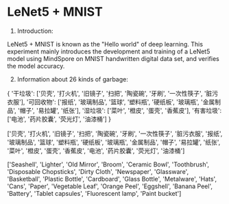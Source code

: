 # LeNet5 + MNIST
1. Introduction:

LeNet5 + MNIST is known as the "Hello world" of deep learning. This experiment mainly introduces the development and training of a LeNet5 model using MindSpore on MNIST handwritten digital data set, and verifies the model accuracy.
    
2. Information about 26 kinds of garbage:

{
    '干垃圾': ['贝壳', '打火机', '旧镜子', '扫把', '陶瓷碗', '牙刷', '一次性筷子', '脏污衣服'],
    '可回收物': ['报纸', '玻璃制品', '篮球', '塑料瓶', '硬纸板', '玻璃瓶', '金属制品', '帽子', '易拉罐', '纸张'],
    '湿垃圾': ['菜叶', '橙皮', '蛋壳', '香蕉皮'],
    '有害垃圾': ['电池', '药片胶囊', '荧光灯', '油漆桶']
}

['贝壳', '打火机', '旧镜子', '扫把', '陶瓷碗', '牙刷', '一次性筷子', '脏污衣服',
'报纸', '玻璃制品', '篮球', '塑料瓶', '硬纸板', '玻璃瓶', '金属制品', '帽子', '易拉罐', '纸张',
'菜叶', '橙皮', '蛋壳', '香蕉皮',
'电池', '药片胶囊', '荧光灯', '油漆桶']

['Seashell', 'Lighter', 'Old Mirror', 'Broom', 'Ceramic Bowl', 'Toothbrush', 'Disposable Chopsticks', 'Dirty Cloth',
'Newspaper', 'Glassware', 'Basketball', 'Plastic Bottle', 'Cardboard', 'Glass Bottle', 'Metalware', 'Hats', 'Cans', 'Paper',
'Vegetable Leaf', 'Orange Peel', 'Eggshell', 'Banana Peel',
'Battery', 'Tablet capsules', 'Fluorescent lamp', 'Paint bucket']
